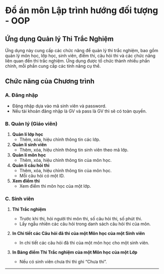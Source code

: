 # Đồ án môn Lập trình hướng đối tượng - OOP
## Ứng dụng Quản lý Thi Trắc Nghiệm

Ứng dụng này cung cấp các chức năng để quản lý thi trắc nghiệm, bao gồm quản lý môn học, lớp học, sinh viên, điểm thi, câu hỏi thi và các chức năng liên quan đến thi trắc nghiệm. Ứng dụng được tổ chức thành nhiều phần chính, mỗi phần cung cấp các tính năng cụ thể.

## Chức năng của Chương trình

### A. Đăng nhập
- Đăng nhập dựa vào mã sinh viên và password.
- Nếu tài khoản đăng nhập là GV và pass là GV thì sẽ có toàn quyền.

### B. Quản lý (Giáo viên)
1. **Quản lí lớp học**
    - Thêm, xóa, hiệu chỉnh thông tin các lớp.
2. **Quản lí sinh viên**
    - Thêm, xóa, hiệu chỉnh thông tin sinh viên theo mã lớp.
3. **Quản lí môn học**
    - Thêm, xóa, hiệu chỉnh thông tin của môn học.
4. **Quản lí câu hỏi thi**
   - Thêm, xóa, hiệu chỉnh thông tin của môn học.
   - Mỗi câu hỏi có một ID.
5. **Xem điểm thi**
   - Xem điểm thi môn học của một lớp.
### C. Sinh viên
1. **Thi Trắc nghiệm**
    - Trước khi thi, hỏi người thi môn thi, số câu hỏi thi, số phút thi.
    - Lấy ngẫu nhiên các câu hỏi trong danh sách câu hỏi thi của môn.
      
2. **In Chi tiết các Câu hỏi đã thi của một Môn học của một Sinh viên**
    - In chi tiết các câu hỏi đã thi của một môn học cho một sinh viên.

3. **In Bảng điểm Thi Trắc nghiệm của một Môn học của một Lớp**
    - Nếu có sinh viên chưa thi thì ghi “Chưa thi”.

---
